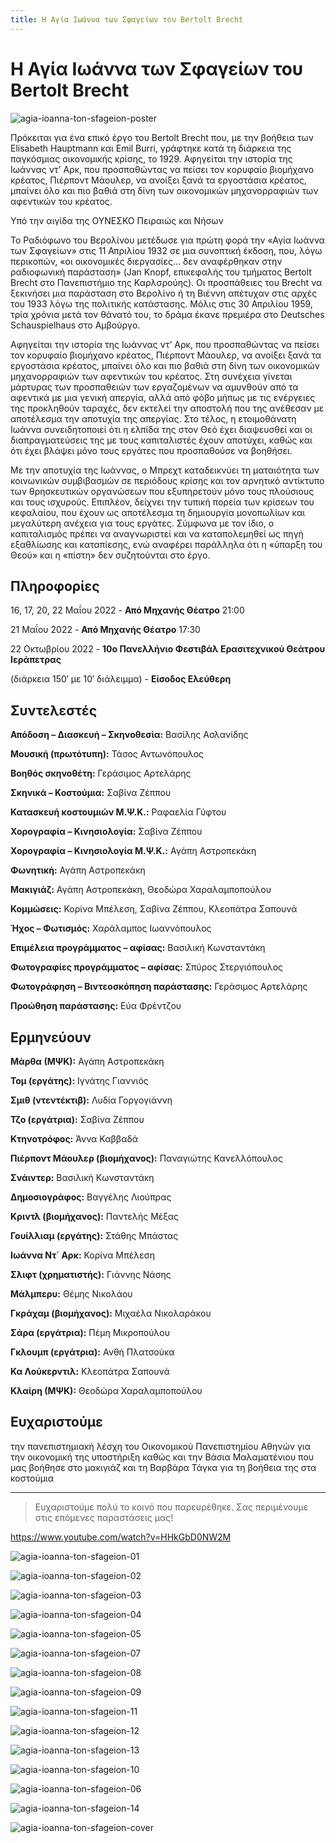 ```yaml
---
title: Η Αγία Ιωάννα των Σφαγείων του Bertolt Brecht
---
```


# Η Αγία Ιωάννα των Σφαγείων του Bertolt Brecht

![agia-ioanna-ton-sfageion-poster](https://github.com/theatrikiopa/theatrikiopa.eu/assets/16403754/00f2923b-c5f2-453a-8d6f-e17ab4020ae2)

Πρόκειται για ένα επικό έργο του Bertolt Brecht που, με την βοήθεια των Elisabeth Hauptmann και Emil Burri, γράφτηκε κατά τη διάρκεια της παγκόσμιας οικονομικής κρίσης, το 1929. Αφηγείται την ιστορία της Ιωάννας ντ’ Αρκ, που προσπαθώντας να πείσει τον κορυφαίο βιομήχανο κρέατος, Πιέρποντ Μάουλερ, να ανοίξει ξανά τα εργοστάσια κρέατος, μπαίνει όλο και πιο βαθιά στη δίνη των οικονομικών μηχανορραφιών των αφεντικών του κρέατος.

Υπό την αιγίδα της ΟΥΝΕΣΚΟ Πειραιώς και Νήσων

Το Ραδιόφωνο του Βερολίνου μετέδωσε για πρώτη φορά την «Αγία Ιωάννα των Σφαγείων» στις 11 Απριλίου 1932 σε μια συνοπτική έκδοση, που, λόγω περικοπών, «οι οικονομικές διεργασίες… δεν αναφέρθηκαν στην ραδιοφωνική παράσταση» (Jan Knopf, επικεφαλής του τμήματος Bertolt Brecht στο Πανεπιστήμιο της Καρλσρούης). Οι προσπάθειες του Brecht να ξεκινήσει μια παράσταση στο Βερολίνο ή τη Βιέννη απέτυχαν στις αρχές του 1933 λόγω της πολιτικής κατάστασης. Μόλις στις 30 Απριλίου 1959, τρία χρόνια μετά τον θάνατό του, το δράμα έκανε πρεμιέρα στο Deutsches Schauspielhaus στο Αμβούργο.

Αφηγείται την ιστορία της Ιωάννας ντ’ Αρκ, που προσπαθώντας να πείσει τον κορυφαίο βιομήχανο κρέατος, Πιέρποντ Μάουλερ, να ανοίξει ξανά τα εργοστάσια κρέατος, μπαίνει όλο και πιο βαθιά στη δίνη των οικονομικών μηχανορραφιών των αφεντικών του κρέατος. Στη συνέχεια γίνεται μάρτυρας των προσπαθειών των εργαζομένων να αμυνθούν από τα αφεντικά με μια γενική απεργία, αλλά από φόβο μήπως με τις ενέργειες της προκληθούν ταραχές, δεν εκτελεί την αποστολή που της ανέθεσαν με αποτέλεσμα την αποτυχία της απεργίας. Στο τέλος, η ετοιμοθάνατη Ιωάννα συνειδητοποιεί ότι η ελπίδα της στον Θεό έχει διαψευσθεί και οι διαπραγματεύσεις της με τους καπιταλιστές έχουν αποτύχει, καθώς και ότι έχει βλάψει μόνο τους εργάτες που προσπαθούσε να βοηθήσει.

Με την αποτυχία της Ιωάννας, ο Μπρεχτ καταδεικνύει τη ματαιότητα των κοινωνικών συμβιβασμών σε περιόδους κρίσης και τον αρνητικό αντίκτυπο των θρησκευτικών οργανώσεων που εξυπηρετούν μόνο τους πλούσιους και τους ισχυρούς. Επιπλέον, δείχνει την τυπική πορεία των κρίσεων του κεφαλαίου, που έχουν ως αποτέλεσμα τη δημιουργία μονοπωλίων και μεγαλύτερη ανέχεια για τους εργάτες. Σύμφωνα με τον ίδιο, ο καπιταλισμός πρέπει να αναγνωριστεί και να καταπολεμηθεί ως πηγή εξαθλίωσης και καταπίεσης, ενώ αναφέρει παράλληλα ότι η «ύπαρξη του Θεού» και η «πίστη» δεν συζητούνται στο έργο.

## Πληροφορίες
16, 17, 20, 22 Μαΐου 2022 - **Από Μηχανής Θέατρο** 21:00

21 Μαΐου 2022 - **Από Μηχανής Θέατρο** 17:30

22 Οκτωβρίου 2022 - **10ο Πανελλήνιο Φεστιβάλ Ερασιτεχνικού Θεάτρου Ιεράπετρας**

(διάρκεια 150′ με 10′ διάλειμμα) - **Είσοδος Ελεύθερη**

## Συντελεστές
**Απόδοση – Διασκευή – Σκηνοθεσία:** Βασίλης Ασλανίδης

**Μουσική (πρωτότυπη):** Τάσος Αντωνόπουλος

**Βοηθός σκηνοθέτη:** Γεράσιμος Αρτελάρης

**Σκηνικά – Κοστούμια:** Σαβίνα Ζέππου

**Κατασκευή κοστουμιών Μ.Ψ.Κ.:** Ραφαελία Γύφτου

**Χορογραφία – Κινησιολογία:** Σαβίνα Ζέππου

**Χορογραφία – Κινησιολογία Μ.Ψ.Κ.:** Αγάπη Αστροπεκάκη

**Φωνητική:** Αγάπη Αστροπεκάκη

**Μακιγιάζ:** Αγάπη Αστροπεκάκη, Θεοδώρα Χαραλαμποπούλου

**Κομμώσεις:** Κορίνα Μπέλεση, Σαβίνα Ζέππου, Κλεοπάτρα Σαπουνά

**Ήχος – Φωτισμός:** Χαράλαμπος Ιωαννόπουλος

**Επιμέλεια προγράμματος – αφίσας:** Βασιλική Κωνσταντάκη

**Φωτογραφίες προγράμματος – αφίσας:** Σπύρος Στεργιόπουλος

**Φωτογράφηση – Βιντεοσκόπηση παράστασης:** Γεράσιμος Αρτελάρης

**Προώθηση παράστασης:** Εύα Φρέντζου

## Ερμηνεύουν
**Μάρθα (ΜΨΚ):** Αγάπη Αστροπεκάκη

**Τομ (εργάτης):** Ιγνάτης Γιαννιός

**Σμιθ (ντεντέκτιβ):** Λυδία Γοργογιάννη

**Τζο (εργάτρια):** Σαβίνα Ζέππου

**Κτηνοτρόφος:** Άννα Καββαδά

**Πιέρποντ Μάουλερ (βιομήχανος):** Παναγιώτης Κανελλόπουλος

**Σνάιντερ:** Βασιλική Κωνσταντάκη

**Δημοσιογράφος:** Βαγγέλης Λιούπρας

**Κριντλ (βιομήχανος):** Παντελής Μέξας

**Γουίλλιαμ (εργάτης):** Στάθης Μπάστας

**Iωάννα Ντ΄ Αρκ:** Κορίνα Μπέλεση

**Σλιφτ (χρηματιστής):** Γιάννης Νάσης

**Μάλμπερυ:** Θέμης Νικολάου

**Γκράχαμ (βιομήχανος):** Μιχαέλα Νικολαράκου

**Σάρα (εργάτρια):** Πέμη Μικροπούλου

**Γκλουμπ (εργάτρια):** Ανθή Πλατσούκα

**Κα Λούκερντιλ:** Κλεοπάτρα Σαπουνά

**Κλαίρη (ΜΨΚ):** Θεοδώρα Χαραλαμποπούλου

## Ευχαριστούμε 
την πανεπιστημιακή λέσχη του Οικονομικού Πανεπιστημίου Αθηνών για την οικονομική της υποστήριξη καθώς και την Βάσια Μαλαματένιου που μας βοήθησε στο μακιγιάζ και τη Βαρβάρα Τάγκα για τη βοήθεια της στα κοστούμια

***

> Ευχαριστούμε πολύ το κοινό που παρευρέθηκε.
> Σας περιμένουμε στις επόμενες παραστάσεις μας!

https://www.youtube.com/watch?v=HHkGbD0NW2M

![agia-ioanna-ton-sfageion-01](https://github.com/theatrikiopa/theatrikiopa.eu/assets/16403754/e86ad07e-21fd-4e8c-bdbb-9a14e20dc8a8)

![agia-ioanna-ton-sfageion-02](https://github.com/theatrikiopa/theatrikiopa.eu/assets/16403754/cc29b257-f149-4a3a-b576-6123af928db2)

![agia-ioanna-ton-sfageion-03](https://github.com/theatrikiopa/theatrikiopa.eu/assets/16403754/bf95b6bc-f486-4076-aa1e-7d397d6d57ae)

![agia-ioanna-ton-sfageion-04](https://github.com/theatrikiopa/theatrikiopa.eu/assets/16403754/27197d64-37c4-45a3-a65a-1411db34fa35)

![agia-ioanna-ton-sfageion-05](https://github.com/theatrikiopa/theatrikiopa.eu/assets/16403754/07e88d39-efb0-43b6-8ecc-dcc0fba7bae4)

![agia-ioanna-ton-sfageion-07](https://github.com/theatrikiopa/theatrikiopa.eu/assets/16403754/8515ff6f-2fb9-475b-80da-f42f0a4e4b97)

![agia-ioanna-ton-sfageion-08](https://github.com/theatrikiopa/theatrikiopa.eu/assets/16403754/14a34510-2520-42e3-a878-973b5bebc5c8)

![agia-ioanna-ton-sfageion-09](https://github.com/theatrikiopa/theatrikiopa.eu/assets/16403754/a2c2c762-1075-4689-94c4-068cf5d6fed3)

![agia-ioanna-ton-sfageion-11](https://github.com/theatrikiopa/theatrikiopa.eu/assets/16403754/ef272b27-171c-482a-a453-d810b2155ad5)

![agia-ioanna-ton-sfageion-12](https://github.com/theatrikiopa/theatrikiopa.eu/assets/16403754/441ae27a-e20b-40e5-92e9-085d6632f994)

![agia-ioanna-ton-sfageion-13](https://github.com/theatrikiopa/theatrikiopa.eu/assets/16403754/f6608d5c-dbc5-4105-b9ed-4dc77291e68a)

![agia-ioanna-ton-sfageion-10](https://github.com/theatrikiopa/theatrikiopa.eu/assets/16403754/d321ead3-7c86-4fec-bf5c-94a13583371d)

![agia-ioanna-ton-sfageion-06](https://github.com/theatrikiopa/theatrikiopa.eu/assets/16403754/95219b5a-9281-42e7-9e9c-ce2b93939771)

![agia-ioanna-ton-sfageion-14](https://github.com/theatrikiopa/theatrikiopa.eu/assets/16403754/ee6cfeac-e702-4249-b92b-1459d1971033)

![agia-ioanna-ton-sfageion-cover](https://github.com/theatrikiopa/theatrikiopa.eu/assets/16403754/2cc2d2af-2e89-462d-9f11-ee7c4bedda79)
